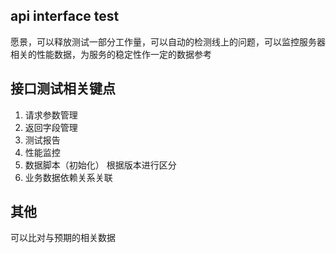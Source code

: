 ## api interface test 

   愿景，可以释放测试一部分工作量，可以自动的检测线上的问题，可以监控服务器相关的性能数据，为服务的稳定性作一定的数据参考

##  接口测试相关键点
  1. 请求参数管理
  2. 返回字段管理
  3. 测试报告
  4. 性能监控
  5. 数据脚本（初始化）
     根据版本进行区分
  6. 业务数据依赖关系关联

## 其他 
  可以比对与预期的相关数据

